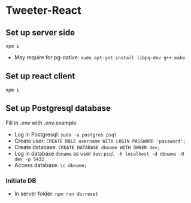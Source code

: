 # Tweeter-React

## Set up server side
`npm i`
- May require for pg-native:
`sudo apt-get install libpq-dev g++ make`

## Set up react client
`npm i`

## Set up Postgresql database
Fill in .env with .env.example
- Log in Postgresql: `sudo -u postgres psql`
- Create user: `CREATE ROLE username WITH LOGIN PASSWORD 'password';`
- Create database: `CREATE DATABASE dbname WITH OWNER dev;`
- Log in database `dbname` as user `dev`: `psql -h localhost -d dbname -U dev -p 5432`
- Access database: `\c dbname;`

### Initiate DB
- In server folder: `npm run db:reset`